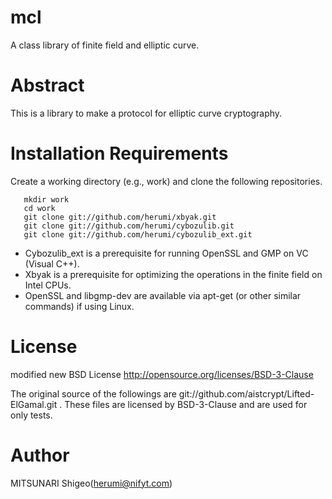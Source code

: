 # mcl

A class library of finite field and elliptic curve.

# Abstract

This is a library to make a protocol for elliptic curve cryptography.

# Installation Requirements

Create a working directory (e.g., work) and clone the following repositories.

       mkdir work
       cd work
       git clone git://github.com/herumi/xbyak.git
       git clone git://github.com/herumi/cybozulib.git
       git clone git://github.com/herumi/cybozulib_ext.git

* Cybozulib_ext is a prerequisite for running OpenSSL and GMP on VC (Visual C++).
* Xbyak is a prerequisite for optimizing the operations in the finite field on Intel CPUs.
* OpenSSL and libgmp-dev are available via apt-get (or other similar commands) if using Linux.

# License

modified new BSD License
http://opensource.org/licenses/BSD-3-Clause

The original source of the followings are git://github.com/aistcrypt/Lifted-ElGamal.git .
These files are licensed by BSD-3-Clause and are used for only tests.

# Author

MITSUNARI Shigeo(herumi@nifyt.com)

